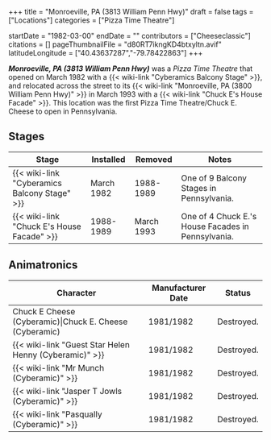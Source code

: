 +++
title = "Monroeville, PA (3813 William Penn Hwy)"
draft = false
tags = ["Locations"]
categories = ["Pizza Time Theatre"]


startDate = "1982-03-00"
endDate = ""
contributors = ["Cheeseclassic"]
citations = []
pageThumbnailFile = "d80RT7ikngKD4btxyltn.avif"
latitudeLongitude = ["40.43637287","-79.78422863"]
+++

***Monroeville, PA (3813 William Penn Hwy)*** was a *Pizza Time Theatre* that opened on March 1982 with a {{< wiki-link "Cyberamics Balcony Stage" >}}, and relocated across the street to its {{< wiki-link "Monroeville, PA (3800 William Penn Hwy)" >}} in March 1993 with a {{< wiki-link "Chuck E's House Facade" >}}. This location was the first Pizza Time Theatre/Chuck E. Cheese to open in Pennsylvania.

## Stages

| Stage                                              | Installed  | Removed    | Notes                                              |
|----------------------------------------------------|------------|------------|----------------------------------------------------|
| {{< wiki-link "Cyberamics Balcony Stage" >}} | March 1982 | 1988-1989  | One of 9 Balcony Stages in Pennsylvania.           |
| {{< wiki-link "Chuck E's House Facade" >}}   | 1988-1989  | March 1993 | One of 4 Chuck E.'s House Facades in Pennsylvania. |

## Animatronics

| Character                                                    | Manufacturer Date | Status     |
|--------------------------------------------------------------|-------------------|------------|
| Chuck E Cheese (Cyberamic)\|Chuck E. Cheese (Cyberamic)      | 1981/1982         | Destroyed. |
| {{< wiki-link "Guest Star Helen Henny (Cyberamic)" >}} | 1981/1982         | Destroyed. |
| {{< wiki-link "Mr Munch (Cyberamic)" >}}               | 1981/1982         | Destroyed. |
| {{< wiki-link "Jasper T Jowls (Cyberamic)" >}}         | 1981/1982         | Destroyed. |
| {{< wiki-link "Pasqually (Cyberamic)" >}}              | 1981/1982         | Destroyed. |